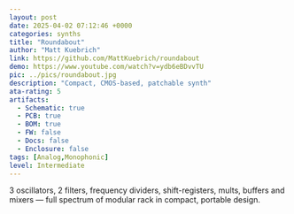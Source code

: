 ```yaml
---
layout: post
date: 2025-04-02 07:12:46 +0000
categories: synths
title: "Roundabout"
author: "Matt Kuebrich"
link: https://github.com/MattKuebrich/roundabout
demo: https://www.youtube.com/watch?v=ydb6eBDvvTU
pic: ../pics/roundabout.jpg
description: "Compact, CMOS-based, patchable synth"
ata-rating: 5
artifacts:
  - Schematic: true
  - PCB: true
  - BOM: true
  - FW: false
  - Docs: false
  - Enclosure: false
tags: [Analog,Monophonic]
level: Intermediate
---
```


3 oscillators, 2 filters, frequency dividers, shift-registers, mults, buffers and mixers — full spectrum of modular rack in compact, portable design.
